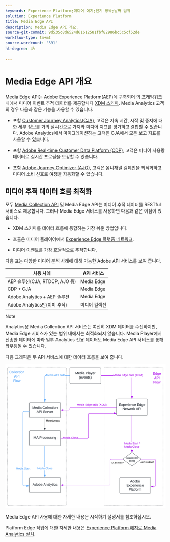 ```yaml
---
keywords: Experience Platform;미디어 에지;인기 항목;날짜 범위
solution: Experience Platform
title: Media Edge API
description: Media Edge API 개요.
source-git-commit: 9d535c8d6524d61612581fbf82986bc5c5cf52de
workflow-type: tm+mt
source-wordcount: '391'
ht-degree: 4%

---
```



# Media Edge API 개요

Media Edge API는 Adobe Experience Platform(AEP)에 구축되어 의 프레임워크 내에서 미디어 이벤트 추적 데이터를 제공합니다 [XDM 스키마](https://experienceleague.adobe.com/docs/experience-platform/xdm/home.html?lang=en#:~:text=Experience%20Data%20Model%20(XDM)%2C,the%20power%20of%20digital%20experiences). Media Analytics 고객의 경우 다음과 같은 기능을 사용할 수 있습니다.

* 포함 [Customer Journey Analytics(CJA)](https://experienceleague.adobe.com/docs/analytics-platform/using/cja-overview/cja-overview.html?lang=ko), 고객은 지속 시간, 시작 및 중지에 대한 세부 정보를 거의 실시간으로 가져와 미디어 지표를 평가하고 결합할 수 있습니다. Adobe Analytics에서 마이그레이션하는 고객은 CJA에서 모든 보고 지표를 사용할 수 있습니다.

* 포함 [Adobe Real-time Customer Data Platform (CDP)](https://experienceleague.adobe.com/docs/experience-platform/rtcdp/overview.html?lang=ko), 고객은 미디어 사용량 데이터로 실시간 프로필을 보강할 수 있습니다.

* 포함 [Adobe Journey Optimizer (AJO)](https://experienceleague.adobe.com/docs/journey-optimizer/using/get-started/get-started.html?lang=en), 고객은 옴니채널 캠페인을 최적화하고 미디어 소비 신호로 여정을 자동화할 수 있습니다.


## 미디어 추적 데이터 흐름 최적화

모두 [Media Collection API](https://experienceleague.adobe.com/docs/media-analytics/using/implementation/streaming-media-apis/mc-api-overview.html?lang=en&amp;media-tracking-data-flows) 및 Media Edge API는 미디어 추적 데이터를 RESTful 서비스로 제공합니다. 그러나 Media Edge 서비스를 사용하면 다음과 같은 이점이 있습니다.

* XDM 스키마를 데이터 흐름에 통합하는 가장 쉬운 방법입니다.

* 호출은 미디어 플레이어에서 [Experience Edge 플랫폼 네트워크](https://experienceleague.adobe.com/docs/experience-platform/edge-network-server-api/overview.html?lang=en).

* 미디어 이벤트를 가장 효율적으로 추적합니다.

다음 표는 다양한 미디어 분석 사례에 대해 가능한 Adobe API 서비스를 보여 줍니다.

| 사용 사례 | API 서비스 |
| -------- | ------ |
| AEP 솔루션(CJA, RTDCP, AJO 등) | Media Edge |
| CDP + CJA | Media Edge |
| Adobe Analytics + AEP 솔루션 | Media Edge |
| Adobe Analytics만(이미 추적) | 미디어 컬렉션 |

>[!NOTE]
>
> Analytics용 Media Collection API 서비스는 여전히 XDM 데이터를 수신하지만, Media Edge 서비스가 있는 범위 내에서는 최적화되지 않습니다. Media Player에서 전송한 데이터에 따라 일부 Analytics 전용 데이터도 Media Edge API 서비스를 통해 라우팅될 수 있습니다.

다음 그래픽은 두 API 서비스에 대한 데이터 흐름을 보여 줍니다.


![Media analytics 데이터 흐름](../assets/edge-api-dataflow.png)


Media Edge API 사용에 대한 자세한 내용은 시작하기 설명서를 참조하십시오.

Platform Edge 작업에 대한 자세한 내용은 [Experience Platform 에지로 Media Analytics 설치](https://experienceleague.adobe.com/docs/media-analytics/using/implementation/implementation-edge.html?lang=en).





